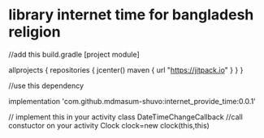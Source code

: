 <h1>library internet time for bangladesh religion</h1>

//add this build.gradle [project module] </br>

allprojects {
    repositories {
        jcenter()
        maven { url "https://jitpack.io" }
    }
}


//use this dependency</br> 

implementation 'com.github.mdmasum-shuvo:internet_provide_time:0.0.1'

// implement this in your activity class 
    DateTimeChangeCallback
//call constuctor on your activity
  Clock clock=new clock(this,this)
